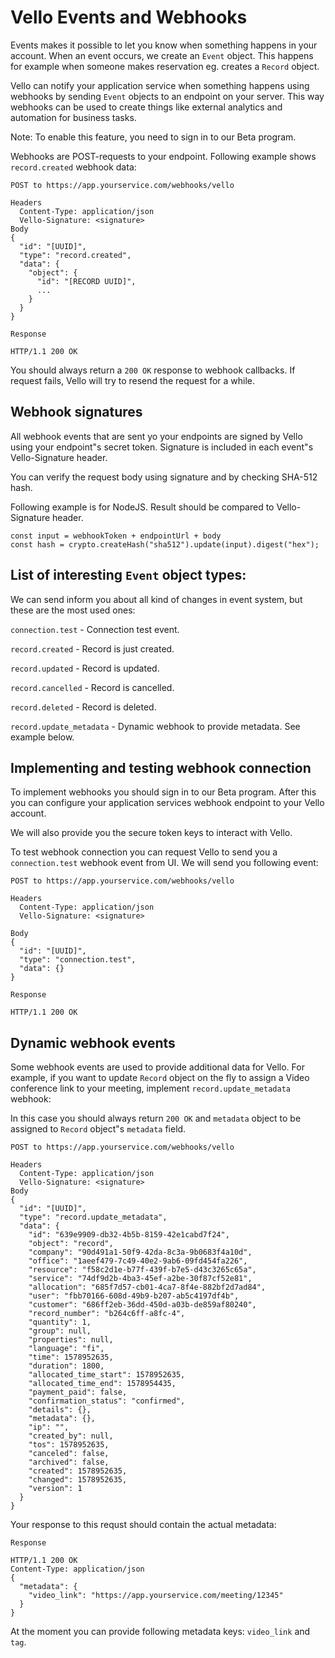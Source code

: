 # Vello Events and Webhooks

Events makes it possible to let you know when something happens in your account.
When an event occurs, we create an `Event` object. This happens for example
when someone makes reservation eg. creates a `Record` object.

Vello can notify your application service when something happens using webhooks
by sending `Event` objects to an endpoint on your server. This way webhooks can
be used to create things like external analytics and automation for business
tasks.

Note: To enable this feature, you need to sign in to our Beta program.

Webhooks are POST-requests to your endpoint.
Following example shows `record.created` webhook data:

```
POST to https://app.yourservice.com/webhooks/vello

Headers
  Content-Type: application/json
  Vello-Signature: <signature>
Body
{
  "id": "[UUID]",
  "type": "record.created",
  "data": {
    "object": {
      "id": "[RECORD UUID]",
      ...
    }
  }
}

Response

HTTP/1.1 200 OK
```

You should always return a `200 OK` response to webhook callbacks. If request fails, Vello will
try to resend the request for a while.

## Webhook signatures

All webhook events that are sent yo your endpoints are signed by Vello using
your endpoint"s secret token. Signature is included in each event"s
Vello-Signature header.

You can verify the request body using signature and by checking SHA-512 hash.

Following example is for NodeJS. Result should be compared to Vello-Signature header.

```
const input = webhookToken + endpointUrl + body
const hash = crypto.createHash("sha512").update(input).digest("hex");
```

## List of interesting `Event` object types:

We can send inform you about all kind of changes in event system, but these are
the most used ones:

`connection.test` - Connection test event.

`record.created` - Record is just created.

`record.updated` - Record is updated.

`record.cancelled` - Record is cancelled.

`record.deleted` - Record is deleted.

`record.update_metadata` - Dynamic webhook to provide metadata. See example below.

## Implementing and testing webhook connection

To implement webhooks you should sign in to our Beta program. After this you can
configure your application services webhook endpoint to your Vello account.

We will also provide you the secure token keys to interact with Vello.

To test webhook connection you can request Vello to send you a `connection.test`
webhook event from UI. We will send you following event:

```
POST to https://app.yourservice.com/webhooks/vello

Headers
  Content-Type: application/json
  Vello-Signature: <signature>

Body
{
  "id": "[UUID]",
  "type": "connection.test",
  "data": {}
}

Response

HTTP/1.1 200 OK
```

## Dynamic webhook events

Some webhook events are used to provide additional data for Vello. For example,
if you want to update `Record` object on the fly to assign a Video conference link
to your meeting, implement `record.update_metadata` webhook:

In this case you should always return `200 OK` and `metadata` object to be assigned
to `Record` object"s `metadata` field.

```
POST to https://app.yourservice.com/webhooks/vello

Headers
  Content-Type: application/json
  Vello-Signature: <signature>
Body
{
  "id": "[UUID]",
  "type": "record.update_metadata",
  "data": {
    "id": "639e9909-db32-4b5b-8159-42e1cabd7f24",
    "object": "record",
    "company": "90d491a1-50f9-42da-8c3a-9b0683f4a10d",
    "office": "1aeef479-7c49-40e2-9ab6-09fd454fa226",
    "resource": "f58c2d1e-b77f-439f-b7e5-d43c3265c65a",
    "service": "74df9d2b-4ba3-45ef-a2be-30f87cf52e81",
    "allocation": "685f7d57-cb01-4ca7-8f4e-882bf2d7ad84",
    "user": "fbb70166-608d-49b9-b207-ab5c4197df4b",
    "customer": "686ff2eb-36dd-450d-a03b-de859af80240",
    "record_number": "b264c6ff-a8fc-4",
    "quantity": 1,
    "group": null,
    "properties": null,
    "language": "fi",
    "time": 1578952635,
    "duration": 1800,
    "allocated_time_start": 1578952635,
    "allocated_time_end": 1578954435,
    "payment_paid": false,
    "confirmation_status": "confirmed",
    "details": {},
    "metadata": {},
    "ip": "",
    "created_by": null,
    "tos": 1578952635,
    "canceled": false,
    "archived": false,
    "created": 1578952635,
    "changed": 1578952635,
    "version": 1
  }
}
```

Your response to this requst should contain the actual metadata:

```
Response

HTTP/1.1 200 OK
Content-Type: application/json
{
  "metadata": {
    "video_link": "https://app.yourservice.com/meeting/12345"
  }
}
```

At the moment you can provide following metadata keys: `video_link` and `tag`.
